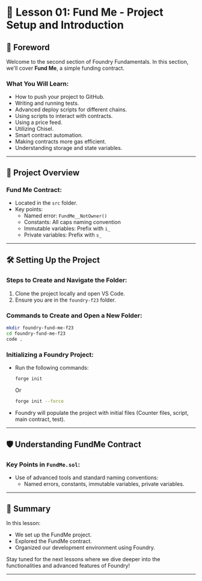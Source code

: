 # 📝 Lesson 01: Fund Me - Project Setup and Introduction

## 📖 Foreword
Welcome to the second section of Foundry Fundamentals. In this section, we'll cover **Fund Me**, a simple funding contract.

### What You Will Learn:
- How to push your project to GitHub.
- Writing and running tests.
- Advanced deploy scripts for different chains.
- Using scripts to interact with contracts.
- Using a price feed.
- Utilizing Chisel.
- Smart contract automation.
- Making contracts more gas efficient.
- Understanding storage and state variables.

---

## 📂 Project Overview

### Fund Me Contract:
- Located in the `src` folder.
- Key points:
  - Named error: `FundMe__NotOwner()`
  - Constants: All caps naming convention
  - Immutable variables: Prefix with `i_`
  - Private variables: Prefix with `s_`

---

## 🛠️ Setting Up the Project

### Steps to Create and Navigate the Folder:
1. Clone the project locally and open VS Code.
2. Ensure you are in the `foundry-f23` folder.

### Commands to Create and Open a New Folder:
```bash
mkdir foundry-fund-me-f23
cd foundry-fund-me-f23
code .
```

### Initializing a Foundry Project:
- Run the following commands:
  ```bash
  forge init
  ```
  Or
  ```bash
  forge init --force
  ```
- Foundry will populate the project with initial files (Counter files, script, main contract, test).

---

## 🛡️ Understanding FundMe Contract

### Key Points in `FundMe.sol`:
- Use of advanced tools and standard naming conventions:
  - Named errors, constants, immutable variables, private variables.

---

## 🎯 Summary

In this lesson:
- We set up the FundMe project.
- Explored the FundMe contract.
- Organized our development environment using Foundry.

Stay tuned for the next lessons where we dive deeper into the functionalities and advanced features of Foundry!

---

```

